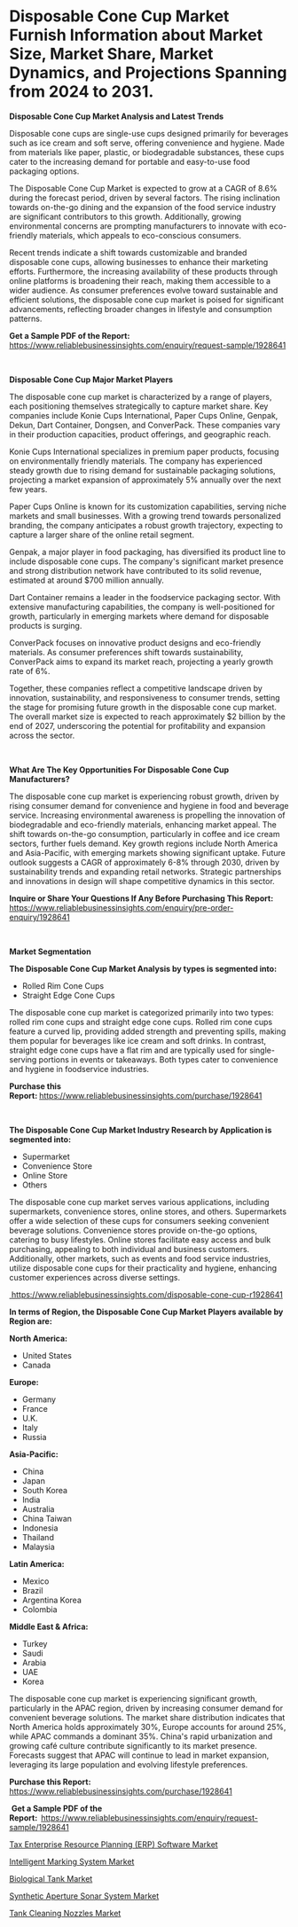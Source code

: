 <p><h1>Disposable Cone Cup Market Furnish Information about Market Size, Market Share, Market Dynamics, and Projections Spanning from 2024 to 2031.</h1></p><p><strong>Disposable Cone Cup Market Analysis and Latest Trends</strong></p>
<p><p>Disposable cone cups are single-use cups designed primarily for beverages such as ice cream and soft serve, offering convenience and hygiene. Made from materials like paper, plastic, or biodegradable substances, these cups cater to the increasing demand for portable and easy-to-use food packaging options.</p><p>The Disposable Cone Cup Market is expected to grow at a CAGR of 8.6% during the forecast period, driven by several factors. The rising inclination towards on-the-go dining and the expansion of the food service industry are significant contributors to this growth. Additionally, growing environmental concerns are prompting manufacturers to innovate with eco-friendly materials, which appeals to eco-conscious consumers. </p><p>Recent trends indicate a shift towards customizable and branded disposable cone cups, allowing businesses to enhance their marketing efforts. Furthermore, the increasing availability of these products through online platforms is broadening their reach, making them accessible to a wider audience. As consumer preferences evolve toward sustainable and efficient solutions, the disposable cone cup market is poised for significant advancements, reflecting broader changes in lifestyle and consumption patterns.</p></p>
<p><strong>Get a Sample PDF of the Report:&nbsp;</strong> <a href="https://www.reliablebusinessinsights.com/enquiry/request-sample/1928641?utm_campaign=1094&utm_medium=2&utm_source=Github&utm_content=ia&utm_term=25102024&utm_id=disposable-cone-cup">https://www.reliablebusinessinsights.com/enquiry/request-sample/1928641</a></p>
<p>&nbsp;</p>
<p><strong>Disposable Cone Cup Major Market Players</strong></p>
<p><p>The disposable cone cup market is characterized by a range of players, each positioning themselves strategically to capture market share. Key companies include Konie Cups International, Paper Cups Online, Genpak, Dekun, Dart Container, Dongsen, and ConverPack. These companies vary in their production capacities, product offerings, and geographic reach.</p><p>Konie Cups International specializes in premium paper products, focusing on environmentally friendly materials. The company has experienced steady growth due to rising demand for sustainable packaging solutions, projecting a market expansion of approximately 5% annually over the next few years.</p><p>Paper Cups Online is known for its customization capabilities, serving niche markets and small businesses. With a growing trend towards personalized branding, the company anticipates a robust growth trajectory, expecting to capture a larger share of the online retail segment.</p><p>Genpak, a major player in food packaging, has diversified its product line to include disposable cone cups. The company's significant market presence and strong distribution network have contributed to its solid revenue, estimated at around $700 million annually.</p><p>Dart Container remains a leader in the foodservice packaging sector. With extensive manufacturing capabilities, the company is well-positioned for growth, particularly in emerging markets where demand for disposable products is surging.</p><p>ConverPack focuses on innovative product designs and eco-friendly materials. As consumer preferences shift towards sustainability, ConverPack aims to expand its market reach, projecting a yearly growth rate of 6%.</p><p>Together, these companies reflect a competitive landscape driven by innovation, sustainability, and responsiveness to consumer trends, setting the stage for promising future growth in the disposable cone cup market. The overall market size is expected to reach approximately $2 billion by the end of 2027, underscoring the potential for profitability and expansion across the sector.</p></p>
<p>&nbsp;</p>
<p><strong>What Are The Key Opportunities For Disposable Cone Cup Manufacturers?</strong></p>
<p><p>The disposable cone cup market is experiencing robust growth, driven by rising consumer demand for convenience and hygiene in food and beverage service. Increasing environmental awareness is propelling the innovation of biodegradable and eco-friendly materials, enhancing market appeal. The shift towards on-the-go consumption, particularly in coffee and ice cream sectors, further fuels demand. Key growth regions include North America and Asia-Pacific, with emerging markets showing significant uptake. Future outlook suggests a CAGR of approximately 6-8% through 2030, driven by sustainability trends and expanding retail networks. Strategic partnerships and innovations in design will shape competitive dynamics in this sector.</p></p>
<p><strong>Inquire or Share Your Questions If Any Before Purchasing This Report:</strong> <a href="https://www.reliablebusinessinsights.com/enquiry/pre-order-enquiry/1928641?utm_campaign=1094&utm_medium=2&utm_source=Github&utm_content=ia&utm_term=25102024&utm_id=disposable-cone-cup">https://www.reliablebusinessinsights.com/enquiry/pre-order-enquiry/1928641</a></p>
<p>&nbsp;</p>
<p><strong>Market Segmentation</strong></p>
<p><strong>The Disposable Cone Cup Market Analysis by types is segmented into:</strong></p>
<p><ul><li>Rolled Rim Cone Cups</li><li>Straight Edge Cone Cups</li></ul></p>
<p><p>The disposable cone cup market is categorized primarily into two types: rolled rim cone cups and straight edge cone cups. Rolled rim cone cups feature a curved lip, providing added strength and preventing spills, making them popular for beverages like ice cream and soft drinks. In contrast, straight edge cone cups have a flat rim and are typically used for single-serving portions in events or takeaways. Both types cater to convenience and hygiene in foodservice industries.</p></p>
<p><strong>Purchase this Report:&nbsp;</strong><a href="https://www.reliablebusinessinsights.com/purchase/1928641?utm_campaign=1094&utm_medium=2&utm_source=Github&utm_content=ia&utm_term=25102024&utm_id=disposable-cone-cup">https://www.reliablebusinessinsights.com/purchase/1928641</a></p>
<p>&nbsp;</p>
<p><strong>The Disposable Cone Cup Market Industry Research by Application is segmented into:</strong></p>
<p><ul><li>Supermarket</li><li>Convenience Store</li><li>Online Store</li><li>Others</li></ul></p>
<p><p>The disposable cone cup market serves various applications, including supermarkets, convenience stores, online stores, and others. Supermarkets offer a wide selection of these cups for consumers seeking convenient beverage solutions. Convenience stores provide on-the-go options, catering to busy lifestyles. Online stores facilitate easy access and bulk purchasing, appealing to both individual and business customers. Additionally, other markets, such as events and food service industries, utilize disposable cone cups for their practicality and hygiene, enhancing customer experiences across diverse settings.</p></p>
<p><a href="https://www.reliablebusinessinsights.com/disposable-cone-cup-r1928641?utm_campaign=1094&utm_medium=2&utm_source=Github&utm_content=ia&utm_term=25102024&utm_id=disposable-cone-cup">&nbsp;https://www.reliablebusinessinsights.com/disposable-cone-cup-r1928641</a></p>
<p><strong>In terms of Region, the Disposable Cone Cup Market Players available by Region are:</strong></p>
<p>
    <p> <strong> North America: </strong>
        <ul>
            <li>United States</li>
            <li>Canada</li>
        </ul>
        </p> 
    <p> <strong> Europe: </strong>
        <ul>
            <li>Germany</li>
            <li>France</li>
            <li>U.K.</li>
            <li>Italy</li>
            <li>Russia</li>
        </ul>
        </p> 
    <p> <strong> Asia-Pacific: </strong>
        <ul>
            <li>China</li>
            <li>Japan</li>
            <li>South Korea</li>
            <li>India</li>
            <li>Australia</li>
            <li>China Taiwan</li>
            <li>Indonesia</li>
            <li>Thailand</li>
            <li>Malaysia</li>
        </ul>
        </p> 
    <p> <strong> Latin America: </strong>
        <ul>
            <li>Mexico</li>
            <li>Brazil</li>
            <li>Argentina Korea</li>
            <li>Colombia</li>
        </ul>
        </p> 
    <p> <strong> Middle East & Africa: </strong>
        <ul>
            <li>Turkey</li>
            <li>Saudi</li>
            <li>Arabia</li>
            <li>UAE</li>
            <li>Korea</li>
        </ul>
    </p>
    </p>
<p><p>The disposable cone cup market is experiencing significant growth, particularly in the APAC region, driven by increasing consumer demand for convenient beverage solutions. The market share distribution indicates that North America holds approximately 30%, Europe accounts for around 25%, while APAC commands a dominant 35%. China's rapid urbanization and growing café culture contribute significantly to its market presence. Forecasts suggest that APAC will continue to lead in market expansion, leveraging its large population and evolving lifestyle preferences.</p></p>
<p><strong>Purchase this Report: </strong><a href="https://www.reliablebusinessinsights.com/purchase/1928641?utm_campaign=1094&utm_medium=2&utm_source=Github&utm_content=ia&utm_term=25102024&utm_id=disposable-cone-cup">https://www.reliablebusinessinsights.com/purchase/1928641</a></p>
<p>&nbsp;<strong>Get a Sample PDF of the Report:&nbsp;&nbsp;</strong><a href="https://www.reliablebusinessinsights.com/enquiry/request-sample/1928641?utm_campaign=1094&utm_medium=2&utm_source=Github&utm_content=ia&utm_term=25102024&utm_id=disposable-cone-cup">https://www.reliablebusinessinsights.com/enquiry/request-sample/1928641</a></p>
<p><strong></strong></p>
<p><p><a href="https://www.linkedin.com/pulse/tax-enterprise-resource-planning-erp-software-industry-sector-unj5e?utm_campaign=1094&utm_medium=2&utm_source=Github&utm_content=ia&utm_term=25102024&utm_id=disposable-cone-cup">Tax Enterprise Resource Planning (ERP) Software Market</a></p><p><a href="https://www.linkedin.com/pulse/intelligent-marking-system-sector-surge-81-growth-roadmap-2031-jkovf?utm_campaign=1094&utm_medium=2&utm_source=Github&utm_content=ia&utm_term=25102024&utm_id=disposable-cone-cup">Intelligent Marking System Market</a></p><p><a href="https://issuu.com/reportprime-2/docs/biological-tank-market-size-2030.pp_0c5bcd7c1d4545?utm_campaign=1094&utm_medium=2&utm_source=Github&utm_content=ia&utm_term=25102024&utm_id=disposable-cone-cup">Biological Tank Market</a></p><p><a href="https://github.com/OrlandoHBarks/Market-Research-Report-List-1/blob/main/synthetic-aperture-sonar-system-market.md?utm_campaign=1094&utm_medium=2&utm_source=Github&utm_content=ia&utm_term=25102024&utm_id=disposable-cone-cup">Synthetic Aperture Sonar System Market</a></p><p><a href="https://issuu.com/reportprime-2/docs/tank-cleaning-nozzles-market-size-2_0f5b03636f916e?utm_campaign=1094&utm_medium=2&utm_source=Github&utm_content=ia&utm_term=25102024&utm_id=disposable-cone-cup">Tank Cleaning Nozzles Market</a></p></p>